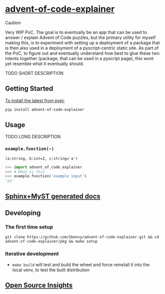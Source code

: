 # [advent-of-code-explainer](https://github.com/Skenvy/advent-of-code-explainer)

> [!CAUTION]
> Very WIP PoC. The goal is to eventually be an app that can be used to answer / explain Advent of Code puzzles, but the primary utility for myself making this, is to experiment with setting up a deployment of a package that is then also used in a deployment of a pyscript-centric static site. As part of the PoC, to figure out and eventually understand how best to glue these two intents together (package, that can be used in a pyscript page), this wont yet resemble what it eventually should.

TODO SHORT DESCRIPTION
## Getting Started
[To install the latest from pypi](https://pypi.org/project/advent-of-code-explainer/);
```sh
pip install advent-of-code-explainer
```
## Usage
TODO LONG DESCRIPTION
### `example.function(~)`
`(a:string, b:int=2, c:string='a')`
```python
>>> import advent_of_code_explainer
>>> # What is this
>>> example.function('example input')
'ye'
```
## [Sphinx+MyST generated docs](https://skenvy.github.io/advent-of-code-explainer/)
## Developing
### The first time setup
```
git clone https://github.com/Skenvy/advent-of-code-explainer.git && cd advent-of-code-explainer/pkg && make setup
```
### Iterative development
* `make build` will test and build the wheel and force reinstall it into the local venv, to test the built distribution
## [Open Source Insights](https://deps.dev/pypi/advent-of-code-explainer)
